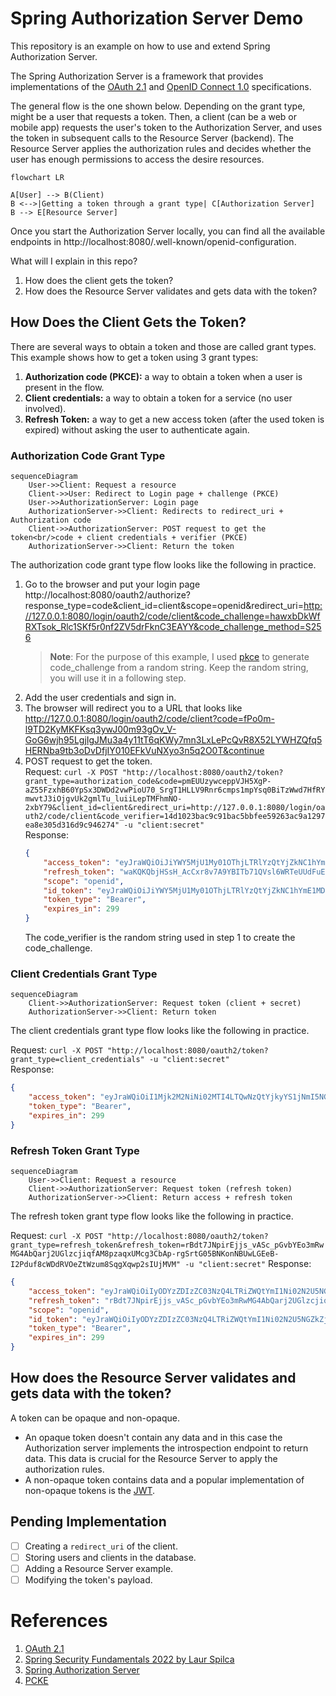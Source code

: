 # Spring Authorization Server Demo

This repository is an example on how to use and extend Spring Authorization Server.

The Spring Authorization Server is a framework that provides implementations of the [OAuth 2.1](https://oauth.net/2.1/)
and [OpenID Connect 1.0](https://openid.net/specs/openid-connect-core-1_0.html) specifications.

The general flow is the one shown below. Depending on the grant type, might be a
user that requests a token. Then, a client (can be a web or mobile app) requests the user's
token to the Authorization Server, and uses the token in subsequent calls
to the Resource Server (backend). The Resource Server applies the authorization rules
and decides whether the user has enough permissions to access the desire resources.

```mermaid
flowchart LR

A[User] --> B(Client)
B <-->|Getting a token through a grant type| C[Authorization Server]
B --> E[Resource Server]
```
Once you start the Authorization Server locally, you can find all the available endpoints
in http://localhost:8080/.well-known/openid-configuration.

What will I explain in this repo?
1. How does the client gets the token?
2. How does the Resource Server validates and gets data with the token?

## How Does the Client Gets the Token?
There are several ways to obtain a token and those are called grant types. This example shows how to get a token using 3 grant types:

1. **Authorization code (PKCE):** a way to obtain a token when a user is present in the flow.
2. **Client credentials:** a way to obtain a token for a service (no user involved).
3. **Refresh Token:** a way to get a new access token (after the used token is expired) without asking the user to authenticate again.

### Authorization Code Grant Type

```mermaid
sequenceDiagram
    User->>Client: Request a resource
    Client->>User: Redirect to Login page + challenge (PKCE)
    User->>AuthorizationServer: Login page
    AuthorizationServer->>Client: Redirects to redirect_uri + Authorization code
    Client->>AuthorizationServer: POST request to get the token<br/>code + client credentials + verifier (PKCE)
    AuthorizationServer->>Client: Return the token
```

The authorization code grant type flow looks like the following in practice.

1. Go to the browser and put your login page http://localhost:8080/oauth2/authorize?response_type=code&client_id=client&scope=openid&redirect_uri=http://127.0.0.1:8080/login/oauth2/code/client&code_challenge=hawxbDkWfRXTsok_Rlc1SKf5r0nf2ZV5drFknC3EAYY&code_challenge_method=S256
   > **Note**: For the purpose of this example, I used [pkce](https://example-app.com/pkce) to generate code_challenge from a random string. Keep the random string, you will use it in a following step.
2. Add the user credentials and sign in.
3. The browser will redirect you to a URL that looks like http://127.0.0.1:8080/login/oauth2/code/client?code=fPo0m-l9TD2KyMKFKsq3ywJ00m93gOv_V-GoG6wjh95LgjIgJMu3a4y11tT6qKWy7mn3LxLePcQvR8X52LYWHZQfq5HERNba9tb3oDvDfjIY010EFkVuNXyo3n5q2O0T&continue
4. POST request to get the token. </br>
    Request: `curl -X POST "http://localhost:8080/oauth2/token?grant_type=authorization_code&code=pmEUUzywceppVJH5XgP-aZ55FzxhB60YpSx3DWDd2vwPioU70_SrgT1HLLV9Rnr6cmps1mpYsq0BiTzWwd7HfRYmwvtJ3iOjgvUk2gmlTu_luiiLepTMFhmNO-2xbY79&client_id=client&redirect_uri=http://127.0.0.1:8080/login/oauth2/code/client&code_verifier=14d1023bac9c91bac5bbfee59263ac9a1297ea8e305d316d9c946274" -u "client:secret"` </br>
    Response:</br>
    ```json
    {
        "access_token": "eyJraWQiOiJiYWY5MjU1My01OThjLTRlYzQtYjZkNC1hYmE1MDMyMjI0YzUiLCJhbGciOiJSUzI1NiJ9.eyJzdWIiOiJ1c2VyIiwiYXVkIjoiY2xpZW50IiwibmJmIjoxNjg5MjcxNTYwLCJzY29wZSI6WyJvcGVuaWQiXSwiaXNzIjoiaHR0cDovL2xvY2FsaG9zdDo4MDgwIiwiZXhwIjoxNjg5MjcxODYwLCJpYXQiOjE2ODkyNzE1NjB9.B71rrkWgEWt4_rSxajf9EEBAVJthmbrNHyBaOxppA2AsxfMjDUxS0hZsXLB7NYJZgC0_nWZDLTIYDvJhkXaX77vIv--ppWhL89vdH64eMhlStJ_SBgQBoa_sLqYVdOVj22rezpQlessZpwwE0jOQlaDyP2Am7L2bZL0CgCtvXVtbPNSuCkqXHUkJLhk-NUvTmng19OPncRE_4eOG8tSolXQd6ldidgKvJ2Nz9EU3Lv3_UAwdpovVA99Cd4xcSUEwmX43DzI-daNPiM3cMGtczoG7f7CIbGdM7aDRBDoWcozACTNrp0wlSv6uiXPR13NJHsnBNYEiuPi-V3dtYRbsjA",
        "refresh_token": "waKQKQbjHSsH_AcCxr8v7A9YBITb71QVsl6WRTeUUdFuEZcRtasWQY40GQ0GcSOzBznM0Q_Ry9zFCFLlZYVbi4uDlCWODWatFadNwlZI5Y9_dBZZiV9ptrSR9f6_zowg",
        "scope": "openid",
        "id_token": "eyJraWQiOiJiYWY5MjU1My01OThjLTRlYzQtYjZkNC1hYmE1MDMyMjI0YzUiLCJhbGciOiJSUzI1NiJ9.eyJzdWIiOiJ1c2VyIiwiYXVkIjoiY2xpZW50IiwiYXpwIjoiY2xpZW50IiwiYXV0aF90aW1lIjoxNjg5MjcxNTI5LCJpc3MiOiJodHRwOi8vbG9jYWxob3N0OjgwODAiLCJleHAiOjE2ODkyNzMzNjAsImlhdCI6MTY4OTI3MTU2MCwic2lkIjoicDBWVlRfNVFIRFlPVmc0UVp5dm9CV0NsaENycmdBV0RhbFpRY2lXQUFFZyJ9.cTB6Q08PZCkW7xU5Ilpqf4_vmwTa59Ry7PTzTN8otOuLtj7Jni64oGiT-bi2sZGvH5lMSG5n7RHkDekmeWkhLKdCTCTHiMLh_Ur3Y-wRF5YHs12AmLEQJlu7lRY6FMSuxhFEWtdGKh_oiusK8fRfuFSIqnZaqQgwhHDft0g4qXoW6fh63UEQdAuk-YZHHM1dIp3wZDuF2Swc9UlXO2rB36zkpEX90oMCcIEq3U3u8LTPjMkz71as1QaKPuMes70dtchLERf5bhVI9V4kPd1AilRwg4gaKtmixdWofOpf_cRRmVDVd3QDnpQXW9kkTkPKZTZs84O3e9x8DmfELr7qgw",
        "token_type": "Bearer",
        "expires_in": 299
    }
    ```
   The code_verifier is the random string used in step 1 to create the code_challenge.

### Client Credentials Grant Type

```mermaid
sequenceDiagram
    Client->>AuthorizationServer: Request token (client + secret)
    AuthorizationServer->>Client: Return token
```
The client credentials grant type flow looks like the following in practice.

Request: `curl -X POST "http://localhost:8080/oauth2/token?grant_type=client_credentials" -u "client:secret"` </br>
Response: </br>
```json
{
    "access_token": "eyJraWQiOiI1Mjk2M2NiNi02MTI4LTQwNzQtYjkyYS1jNmI5NGFmYWI0ZWQiLCJhbGciOiJSUzI1NiJ9.eyJzdWIiOiJjbGllbnQiLCJhdWQiOiJjbGllbnQiLCJuYmYiOjE2ODkyNzI0MDQsImlzcyI6Imh0dHA6Ly9sb2NhbGhvc3Q6ODA4MCIsImV4cCI6MTY4OTI3MjcwNCwiaWF0IjoxNjg5MjcyNDA0fQ.oOLi5aPpvnCgMr_yJ8WmUJFRJkuOvKba1CObzJScuiFLrc6-5pB6I0O0XkV2qlwc1ybSJNPJ0cRgWjOujkSn8hZQm_glaOtWErB7sQQHCcvT_GJheDI7PYz6zK_hplGavuunLRW0v5bRHCJxQPNt0PprEtIXg57flGzuijBZthrJRASAWuHdopJ_nO-UUMPWm_3BERrq7hovsusd7W1YGNcj_-59rmU84BfCce3yzJMBbO32nQZMWWnDzrk_F-PrwX6tTkjsRFnv9q7_hCfB59e9OmmlOvslZLtPpvya7oGgZwPrOkfV4Ll6X1u8Bj9EcuV4X_1zqup_bIyBNxW4QQ",
    "token_type": "Bearer",
    "expires_in": 299
}
```

### Refresh Token Grant Type

```mermaid
sequenceDiagram
    User->>Client: Request a resource
    Client->>AuthorizationServer: Request token (refresh token)
    AuthorizationServer->>Client: Return access + refresh token
```

The refresh token grant type flow looks like the following in practice.

Request: `curl -X POST "http://localhost:8080/oauth2/token?grant_type=refresh_token&refresh_token=rBdt7JNpirEjjs_vASc_pGvbYEo3mRwMG4AbQarj2UGlzcjiqfAM8pzaqxUMcg3CbAp-rgSrtG05BNKonNBUwLGEeB-I2Pduf8cWDdRVOeZtWzum8SqgXqwp2sIUjMVM" -u "client:secret"`
Response: </br>
```json
{
    "access_token": "eyJraWQiOiIyODYzZDIzZC03NzQ4LTRiZWQtYmI1Ni02N2U5NGZkZjVlYWQiLCJhbGciOiJSUzI1NiJ9.eyJzdWIiOiJ1c2VyIiwiYXVkIjoiY2xpZW50IiwibmJmIjoxNjg5MzIwNDc2LCJzY29wZSI6WyJvcGVuaWQiXSwiaXNzIjoiaHR0cDovL2xvY2FsaG9zdDo4MDgwIiwiZXhwIjoxNjg5MzIwNzc2LCJpYXQiOjE2ODkzMjA0NzZ9.KWyzGH8vQOGhGfxB-kWcn8kwvpev6knQtJG1bLPrhN40G-3GSSIKf2jX0CqOSVTNyNjqD5miPwfB2W2QxJZ4NcgY9Dxu1-yQaLajZ30l3kvAnyOy6pPPg87LsJEdtMbz0Ye9GJ8ggEZsZsPZcD0Yq6dt4GCLJ5HdL23nyPWQL_q555MI0fPkRx_MpBMVnHEpvmj7fOzwQUY35sV3zrW2rPF4BAxBQCFiSFrZunmn87LPuzFi0IyeW1lYzgoG7n_HYlBnjEo_ttBKc6bSoZSjzqqFcOpNYX5HX_4FkfM8iQWGe_uYd4SmE63pUVg9LJn0BXfieGwbX1dJrfRBNp_PXQ",
    "refresh_token": "rBdt7JNpirEjjs_vASc_pGvbYEo3mRwMG4AbQarj2UGlzcjiqfAM8pzaqxUMcg3CbAp-rgSrtG05BNKonNBUwLGEeB-I2Pduf8cWDdRVOeZtWzum8SqgXqwp2sIUjMVM",
    "scope": "openid",
    "id_token": "eyJraWQiOiIyODYzZDIzZC03NzQ4LTRiZWQtYmI1Ni02N2U5NGZkZjVlYWQiLCJhbGciOiJSUzI1NiJ9.eyJzdWIiOiJ1c2VyIiwiYXVkIjoiY2xpZW50IiwiYXpwIjoiY2xpZW50IiwiYXV0aF90aW1lIjoxNjg5MzIwMzc1LCJpc3MiOiJodHRwOi8vbG9jYWxob3N0OjgwODAiLCJleHAiOjE2ODkzMjIyNzYsImlhdCI6MTY4OTMyMDQ3Niwic2lkIjoiX29acXA2aHdZbDZBRGFIZVpkd0RpY2E3WFJ1VGhtRW9Ob0E1UGlldldVcyJ9.IP22RBiDWQOfiCeZ6pRS_FAnbcJkQFnGmefoysV0PgO8p-DZI74m6TBm5gGb9ZI4FAjLUTzrw515FVN0xG49igPLCfUw5ApVqqIGY_IifR1oJXe1Nj56XonTjY2bj-Srs0b6smFHEwX37qmVhojuJ1e6ztx8b6bXbcQIXzbAxDdE27rMujBzo-7xnI2ez7hvMf1IK6blq6VOf9At1RyxAx7bru0gpjf2YmsuvN6YFtNA9VO-E54cbUTlkqTAb5exPnpeVDp_VKf8GhRnOU8i_JmY1J6YAV2EfHKXmvzhiA35t_JEGF8W9K2kqla4VOjaCHbPDlbpKUyQw5MHaiA71A",
    "token_type": "Bearer",
    "expires_in": 299
}
```

## How does the Resource Server validates and gets data with the token?

A token can be opaque and non-opaque.

- An opaque token doesn't contain any data and in this case the Authorization server implements
the introspection endpoint to return data. This data is crucial for the Resource Server to apply the authorization rules.
- A non-opaque token contains data and a popular implementation of non-opaque tokens is the [JWT](https://jwt.io/introduction).

## Pending Implementation

- [ ] Creating a `redirect_uri` of the client.
- [ ] Storing users and clients in the database.
- [ ] Adding a Resource Server example.
- [ ] Modifying the token's payload.

# References

1. [OAuth 2.1](https://oauth.net/2.1/)
2. [Spring Security Fundamentals 2022 by Laur Spilca](https://www.youtube.com/playlist?list=PLEocw3gLFc8X_a8hGWGaBnSkPFJmbb8QP)
3. [Spring Authorization Server](https://docs.spring.io/spring-authorization-server/docs/current/reference/html/index.html)
4. [PCKE](https://oauth.net/2/pkce/)
